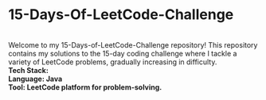 # 15-Days-Of-LeetCode-Challenge

<br>Welcome to my 15-Days-of-LeetCode-Challenge repository! This repository contains my solutions to the 15-day coding challenge where I tackle a variety of LeetCode problems, gradually increasing in difficulty.
<br><b>Tech Stack:
<br>Language: Java
<br>Tool: LeetCode platform for problem-solving.
